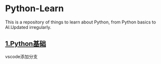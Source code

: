 <!--
 * @Descripttion: 
 * @Author: Cyl
 * @Date: 2021-01-29 19:35:40
 * @Software: Visual Studio Code
-->
# Python-Learn
This is a repository of things to learn about Python, from Python basics to AI.Updated irregularly.

## [1.Python基础](1.Python基础)

vscode添加分支